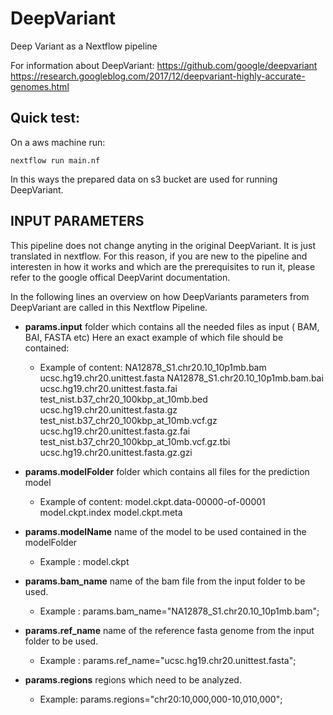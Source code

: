 # DeepVariant

Deep Variant as a Nextflow pipeline

For information about DeepVariant: 
https://github.com/google/deepvariant
https://research.googleblog.com/2017/12/deepvariant-highly-accurate-genomes.html


## Quick test: 

On a aws machine run: 

```
nextflow run main.nf
```

In this ways the prepared data on s3 bucket are used for running DeepVariant. 


## INPUT PARAMETERS

This pipeline does not change anyting in the original DeepVariant. It is just translated in nextflow. 
For this reason, if you are new to the pipeline and interesten in how it works and which are the prerequisites to run it, please refer to the google offical DeepVarint documentation.

In the following lines an overview on how DeepVariants parameters from DeepVariant are called in this Nextflow Pipeline.

- **params.input** folder which contains all the needed files as input ( BAM, BAI, FASTA etc)
    Here an exact example of which file should be contained: 
    
    * Example of content:
     NA12878_S1.chr20.10_10p1mb.bam			ucsc.hg19.chr20.unittest.fasta
     NA12878_S1.chr20.10_10p1mb.bam.bai		ucsc.hg19.chr20.unittest.fasta.fai
     test_nist.b37_chr20_100kbp_at_10mb.bed		ucsc.hg19.chr20.unittest.fasta.gz
     test_nist.b37_chr20_100kbp_at_10mb.vcf.gz	ucsc.hg19.chr20.unittest.fasta.gz.fai
     test_nist.b37_chr20_100kbp_at_10mb.vcf.gz.tbi	ucsc.hg19.chr20.unittest.fasta.gz.gzi


- **params.modelFolder** folder which contains all files for the prediction model 
    * Example of content:
    model.ckpt.data-00000-of-00001	model.ckpt.index		model.ckpt.meta
    
- **params.modelName** name of the model to be used contained in the modelFolder 
    * Example :
    model.ckpt
    
- **params.bam_name** name of the bam file from the input folder to be used.
    * Example : 
    params.bam_name="NA12878_S1.chr20.10_10p1mb.bam";
    
- **params.ref_name** name of the reference fasta genome from the input folder to be used. 
    * Example : 
    params.ref_name="ucsc.hg19.chr20.unittest.fasta";
    
- **params.regions** regions which need to be analyzed. 
    * Example: 
    params.regions="chr20:10,000,000-10,010,000";
    
    

    
    
